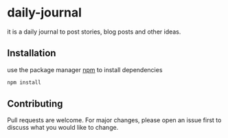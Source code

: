 # daily-journal

it is a daily journal to post stories, blog posts and other ideas.

## Installation

use the package manager [npm](https://docs.npmjs.com/) to install dependencies

```bash
npm install
```

## Contributing

Pull requests are welcome. For major changes, please open an issue first
to discuss what you would like to change.

